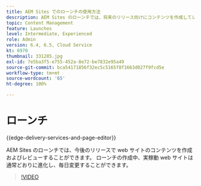 ```yaml
---
title: AEM Sites でのローンチの使用方法
description: AEM Sites のローンチでは、将来のリリース向けにコンテンツを作成してレビューすることができます。
topic: Content Management
feature: Launches
level: Intermediate, Experienced
role: Admin
version: 6.4, 6.5, Cloud Service
kt: 6970
thumbnail: 331285.jpg
exl-id: 7e5ba3f5-e755-452a-8e72-be7832e95a49
source-git-commit: bca54171856f32ec5c5165f8f1663d027f9fcd5e
workflow-type: tm+mt
source-wordcount: '65'
ht-degree: 100%

---
```


# ローンチ

{{edge-delivery-services-and-page-editor}}

AEM Sites のローンチでは、今後のリリースで web サイトのコンテンツを作成およびレビューすることができます。 ローンチの作成中、実稼動 web サイトは通常どおりに進化し、毎日変更することができます。

>[!VIDEO](https://video.tv.adobe.com/v/331285?quality=12&learn=on)
